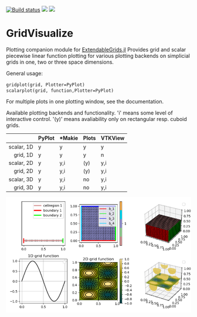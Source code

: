 [![Build status](https://github.com/j-fu/GridVisualize.jl/workflows/linux-macos-windows/badge.svg)](https://github.com/j-fu/GridVisualize.jl/actions)
[![](https://img.shields.io/badge/docs-stable-blue.svg)](https://j-fu.github.io/GridVisualize.jl/stable)
[![](https://img.shields.io/badge/docs-dev-blue.svg)](https://j-fu.github.io/GridVisualize.jl/dev)

GridVisualize
=============

Plotting companion module for [ExtendableGrids.jl](https://github.com/j-fu/ExtendableGrids.jl)
Provides grid and scalar piecewise linear function plotting for various plotting backends
on simplicial grids in one, two or three space dimensions.

General usage:

````
gridplot(grid, Plotter=PyPlot)
scalarplot(grid, function,Plotter=PyPlot)
````

For multiple plots in one plotting window, see the documentation.

Available plotting backends and functionality. 'i' means some
level of interactive control. '(y)' means avaliability only
on rectangular resp. cuboid grids.

|            | PyPlot | *Makie | Plots | VTKView |
|-----------:|--------|--------|-------|---------|
| scalar, 1D | y      | y      | y     | y       |
| grid, 1D   | y      | y      | y     | n       |
| scalar, 2D | y      | y,i    | (y)   | y,i     |
| grid, 2D   | y      | y,i    | (y)   | y,i     |
| scalar, 3D | y      | y,i    | no    | y,i     |
| grid, 3D   | y      | y,i    | no    | y,i     |

![pyplot](assets/multiscene_pyplot.png?raw=true)